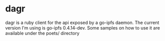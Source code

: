 # dagr

dagr is a ruby client for the api exposed by a go-ipfs daemon.
The current version I'm using is go-ipfs 0.4.14-dev.
Some samples on how to use it are available under the poets/ directory

